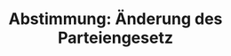 ---
abstimmung:
  abstimmung: 4
  bundestagssitzung: 145
  datum: 15. Dezember 2023
  legislaturperiode: 20
categories:
- Todo
data:
- title: Abstimmungsergebnis 20231215_4.pdf
  url: /res/2025-btw/abstimmungsergebnisse/20231215_4.pdf
- title: Abstimmungsergebnis 20231215_4_xls.xlsx
  url: /res/2025-btw/abstimmungsergebnisse/20231215_4_xls.xlsx
- title: Abstimmungsergebnis 20231215_4_xls.csv
  url: /res/2025-btw/abstimmungsergebnisse_csv/20231215_4_xls.csv
documents:
- local: /res/2025-btw/drucksachen/2009147.pdf
  summary: '### Gesetzentwurf der Fraktionen SPD, CDU/CSU, BÜNDNIS 90/DIE GRÜNEN und
    FDP zur Änderung des Parteiengesetzes


    Dieser Gesetzentwurf zielt auf mehr Transparenz und Modernisierung des Parteiengesetzes
    ab.  Er soll das Vertrauen in Parteien stärken und die digitale Teilhabe verbessern.  Die
    vorgeschlagenen Änderungen betreffen unter anderem die Parteienfinanzierung, die
    Regulierung von Sponsoring und Parallelaktionen, sowie die Modernisierung der
    Parteiarbeit durch digitale Möglichkeiten.



    **Kernpunkte und Ziele:**


    * Erhöhung der absoluten Obergrenze der staatlichen Parteienfinanzierung

    * Mehr Transparenz bei Spenden, Sponsoring und Parallelaktionen

    * Senkung der Anzeigegrenze für Großspenden

    * Ermöglichung digitaler Parteitage und Beschlussfassungen

    * Stärkung der innerparteilichen Demokratie'
  title: Drucksache 20/9147
  url: https://dserver.bundestag.de/btd/20/091/2009147.pdf
- local: /res/2025-btw/drucksachen/2009774.pdf
  summary: '### Beschlussempfehlung und Bericht des Ausschusses für Inneres und Heimat


    Der Ausschuss für Inneres und Heimat empfiehlt die Annahme des geänderten Gesetzentwurfs
    zur Änderung des Parteiengesetzes.


    **Kernpunkte und Ziele:**


    * Mehr Transparenz bei Parteispenden und Sponsoring

    * Modernisierung der Parteienfinanzierung

    * Anpassung an die digitale Kommunikation

    * Anhebung der absoluten Obergrenze der staatlichen Parteienfinanzierung'
  title: Drucksache 20/9774
  url: https://dserver.bundestag.de/btd/20/097/2009774.pdf
ergebnis:
  AfD:
    enthaltung: 0
    gesamt: 78
    ja: 0
    nein: 58
    nichtabgegeben: 20
    ungueltig: 0
  Bündnis 90/Die Grünen:
    enthaltung: 0
    gesamt: 118
    ja: 103
    nein: 0
    nichtabgegeben: 15
    ungueltig: 0
  CDU/CSU:
    enthaltung: 0
    gesamt: 196
    ja: 152
    nein: 0
    nichtabgegeben: 44
    ungueltig: 0
  FDP:
    enthaltung: 1
    gesamt: 92
    ja: 81
    nein: 0
    nichtabgegeben: 10
    ungueltig: 0
  Fraktionslos:
    enthaltung: 0
    gesamt: 44
    ja: 23
    nein: 11
    nichtabgegeben: 10
    ungueltig: 0
  SPD:
    enthaltung: 1
    gesamt: 206
    ja: 182
    nein: 0
    nichtabgegeben: 23
    ungueltig: 0
layout: abstimmung
links:
- title: Link zu bundestag.de
  url: https://www.bundestag.de/parlament/plenum/abstimmung/abstimmung?id=888
preview: 'Deutscher Bundestag


  145. Sitzung des Deutschen Bundestages

  am Freitag, 15. Dezember 2023


  Endgültiges Ergebnis der Namentlichen Abstimmung Nr. 4


  Gesetzentwurf der Fraktion SPD, CDU/CSU, BÜNDNIS 90/DIE GRÜNEN und FDP

  Entwurf eines Gesetzes zur Änderung des Parteiengesetzes

  - Drucksachen 20/9147 und 20/9774 -'
tags:
- Todo
title: 'Abstimmung: Änderung des Parteiengesetz'
---